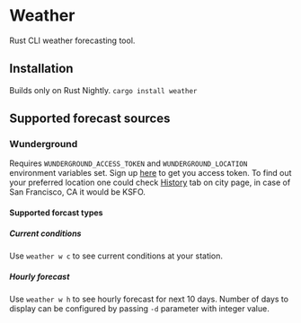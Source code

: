 # Weather
Rust CLI weather forecasting tool.

## Installation
Builds only on Rust Nightly.
`cargo install weather`

## Supported forecast sources

### Wunderground
Requires `WUNDERGROUND_ACCESS_TOKEN` and `WUNDERGROUND_LOCATION` environment
variables set.
Sign up [here](https://www.wunderground.com/weather/api) to get you access
token. To find out your preferred location one could check [History](https://www.wunderground.com/history/airport/KSFO/2016/06/26/DailyHistory.html?req_city=San%20Francisco&req_state=CA&reqdb.zip=94101&reqdb.magic=1&reqdb.wmo=99999) 
tab on city page, in case of San Francisco, CA it would be KSFO.

#### Supported forcast types

##### Current conditions
Use `weather w c` to see current conditions at your station.

##### Hourly forecast
Use `weather w h` to see hourly forecast for next 10 days. Number of days to
display can be configured by passing `-d` parameter with integer value.
